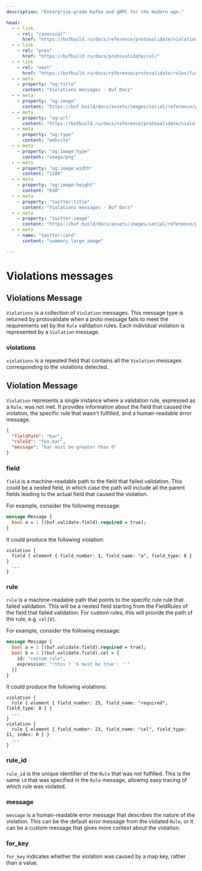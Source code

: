 ```yaml
---
description: "Enterprise-grade Kafka and gRPC for the modern age."

head:
  - - link
    - rel: "canonical"
      href: "https://bufbuild.ru/docs/reference/protovalidate/violations/"
  - - link
    - rel: "prev"
      href: "https://bufbuild.ru/docs/protovalidate/cel/"
  - - link
    - rel: "next"
      href: "https://bufbuild.ru/docs/reference/protovalidate/rules/field_rules/"
  - - meta
    - property: "og:title"
      content: "Violations messages - Buf Docs"
  - - meta
    - property: "og:image"
      content: "https://buf.build/docs/assets/images/social/reference/protovalidate/violations.png"
  - - meta
    - property: "og:url"
      content: "https://bufbuild.ru/docs/reference/protovalidate/violations/"
  - - meta
    - property: "og:type"
      content: "website"
  - - meta
    - property: "og:image:type"
      content: "image/png"
  - - meta
    - property: "og:image:width"
      content: "1200"
  - - meta
    - property: "og:image:height"
      content: "630"
  - - meta
    - property: "twitter:title"
      content: "Violations messages - Buf Docs"
  - - meta
    - property: "twitter:image"
      content: "https://buf.build/docs/assets/images/social/reference/protovalidate/violations.png"
  - - meta
    - name: "twitter:card"
      content: "summary_large_image"

---
```


# Violations messages

## Violations Message

`Violations` is a collection of `Violation` messages. This message type is returned by protovalidate when a proto message fails to meet the requirements set by the `Rule` validation rules. Each individual violation is represented by a `Violation` message.

### violations

`violations` is a repeated field that contains all the `Violation` messages corresponding to the violations detected.

## Violation Message

`Violation` represents a single instance where a validation rule, expressed as a `Rule`, was not met. It provides information about the field that caused the violation, the specific rule that wasn't fulfilled, and a human-readable error message.

```json
{
  "fieldPath": "bar",
  "ruleId": "foo.bar",
  "message": "bar must be greater than 0"
}
```

### field

`field` is a machine-readable path to the field that failed validation. This could be a nested field, in which case the path will include all the parent fields leading to the actual field that caused the violation.

For example, consider the following message:

```proto
message Message {
  bool a = 1 [(buf.validate.field).required = true];
}
```

It could produce the following violation:

```text
violation {
  field { element { field_number: 1, field_name: "a", field_type: 8 } }
  ...
}
```

### rule

`rule` is a machine-readable path that points to the specific rule rule that failed validation. This will be a nested field starting from the FieldRules of the field that failed validation. For custom rules, this will provide the path of the rule, e.g. `cel[0]`.

For example, consider the following message:

```proto
message Message {
  bool a = 1 [(buf.validate.field).required = true];
  bool b = 2 [(buf.validate.field).cel = {
    id: "custom_rule",
    expression: "!this ? 'b must be true': ''"
  }]
}
```

It could produce the following violations:

```text
violation {
  rule { element { field_number: 25, field_name: "required", field_type: 8 } }
  ...
}
violation {
  rule { element { field_number: 23, field_name: "cel", field_type: 11, index: 0 } }
  ...
}
```

### rule_id

`rule_id` is the unique identifier of the `Rule` that was not fulfilled. This is the same `id` that was specified in the `Rule` message, allowing easy tracing of which rule was violated.

### message

`message` is a human-readable error message that describes the nature of the violation. This can be the default error message from the violated `Rule`, or it can be a custom message that gives more context about the violation.

### for_key

`for_key` indicates whether the violation was caused by a map key, rather than a value.
